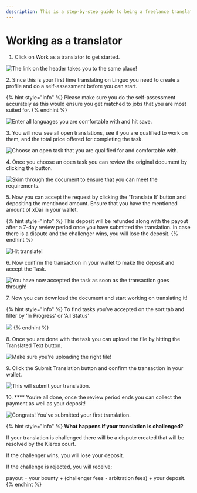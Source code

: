 ```yaml
---
description: This is a step-by-step guide to being a freelance translator on Linguo.
---
```


# Working as a translator

1. Click on Work as a translator to get started.

![The link on the header takes you to the same place!](../.gitbook/assets/t1.jpg)

2\. Since this is your first time translating on Linguo you need to create a profile and do a self-assessment before you can start.&#x20;

{% hint style="info" %}
Please make sure you do the self-assessment accurately as this would ensure you get matched to jobs that you are most suited for.
{% endhint %}

![Enter all languages you are comfortable with and hit save.](../.gitbook/assets/t2.jpg)

3\. You will now see all open translations, see if you are qualified to work on them, and the total price offered for completing the task.

![Choose an open task that you are qualified for and comfortable with.](../.gitbook/assets/t3.0.png)

4\. Once you choose an open task you can review the original document by clicking the button.&#x20;

![Skim through the document to ensure that you can meet the requirements.](../.gitbook/assets/t2.5.jpg)

5\. Now you can accept the request by clicking the ‘Translate It’ button and depositing the mentioned amount. Ensure that you have the mentioned amount of xDai in your wallet.

{% hint style="info" %}
This deposit will be refunded along with the payout after a 7-day review period once you have submitted the translation. In case there is a dispute and the challenger wins, you will lose the deposit.
{% endhint %}

![Hit translate!](../.gitbook/assets/t3.jpg)

6\. Now confirm the transaction in your wallet to make the deposit and accept the Task.

![You have now accepted the task as soon as the transaction goes through!](../.gitbook/assets/t4.jpg)

7\. Now you can download the document and start working on translating it!

{% hint style="info" %}
To find tasks you’ve accepted on the sort tab and filter by ‘In Progress’ or ‘All Status’

![](../.gitbook/assets/t6.jpg)
{% endhint %}

8\. Once you are done with the task you can upload the file by hitting the Translated Text button.

![Make sure you're uploading the right file!](../.gitbook/assets/t5.jpg)

9\. Click the Submit Translation button and confirm the transaction in your wallet.

![This will submit your translation.](../.gitbook/assets/t7.jpg)

10\. **** You’re all done, once the review period ends you can collect the payment as well as your deposit!

![Congrats! You've submitted your first translation. ](../.gitbook/assets/t8.jpg)

{% hint style="info" %}
**What happens if your translation is challenged?**

If your translation is challenged there will be a dispute created that will be resolved by the Kleros court.&#x20;

If the challenger wins, you will lose your deposit.

If the challenge is rejected, you will receive;

payout = your bounty + (challenger fees - arbitration fees) + your deposit.
{% endhint %}
